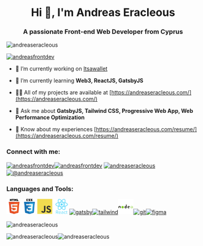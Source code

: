 <h1 align="center">Hi 👋, I'm Andreas Eracleous</h1>
<h3 align="center">A passionate Front-end Web Developer from Cyprus</h3>

<p align="left"> <img src="https://komarev.com/ghpvc/?username=andreaseracleous&label=Profile%20views&color=0e75b6&style=flat" alt="andreaseracleous" /> </p>

<p align="left"> <a href="https://twitter.com/andreasfrontdev" target="blank"><img src="https://img.shields.io/twitter/follow/andreasfrontdev?logo=twitter&style=for-the-badge" alt="andreasfrontdev" /></a> </p>

- 🔭 I’m currently working on [Itsawallet](https://itsawallet.finance/)

- 🌱 I’m currently learning **Web3, ReactJS, GatsbyJS**

- 👨‍💻 All of my projects are available at [https://andreaseracleous.com/](https://andreaseracleous.com/)

- 💬 Ask me about **GatsbyJS, Tailwind CSS, Progressive Web App, Web Performance Optimization**

- 📄 Know about my experiences [https://andreaseracleous.com/resume/](https://andreaseracleous.com/resume/)

<h3 align="left">Connect with me:</h3>
<p align="left"><a href="https://codepen.io/andreasfrontdev" target="blank"><img align="center" src="https://raw.githubusercontent.com/rahuldkjain/github-profile-readme-generator/master/src/images/icons/Social/codepen.svg" alt="andreasfrontdev" height="30" width="40" /></a><a href="https://twitter.com/andreasfrontdev" target="blank"><img align="center" src="https://raw.githubusercontent.com/rahuldkjain/github-profile-readme-generator/master/src/images/icons/Social/twitter.svg" alt="andreasfrontdev" height="30" width="40" /></a>
  <a href="https://linkedin.com/in/andreaseracleous" target="blank"><img align="center" src="https://raw.githubusercontent.com/rahuldkjain/github-profile-readme-generator/master/src/images/icons/Social/linked-in-alt.svg" alt="andreaseracleous" height="30" width="40" /></a>
  <a href="https://www.youtube.com/c/@andreaseracleous" target="blank"><img align="center" src="https://raw.githubusercontent.com/rahuldkjain/github-profile-readme-generator/master/src/images/icons/Social/youtube.svg" alt="@andreaseracleous" height="30" width="40" /></a>
</p>
<h3 align="left">Languages and Tools:</h3>
<p align="left"><a href="https://www.w3.org/html/" target="_blank" rel="noreferrer"> <img src="https://raw.githubusercontent.com/devicons/devicon/master/icons/html5/html5-original-wordmark.svg" alt="html5" width="40" height="40" /></a><a href="https://www.w3schools.com/css/" target="_blank" rel="noreferrer"><img src="https://raw.githubusercontent.com/devicons/devicon/master/icons/css3/css3-original-wordmark.svg" alt="css3" width="40" height="40" /></a><a href="https://developer.mozilla.org/en-US/docs/Web/JavaScript" target="_blank" rel="noreferrer"><img src="https://raw.githubusercontent.com/devicons/devicon/master/icons/javascript/javascript-original.svg" alt="javascript" width="40" height="40" /></a>
  <a href="https://reactjs.org/" target="_blank" rel="noreferrer"> <img src="https://raw.githubusercontent.com/devicons/devicon/master/icons/react/react-original-wordmark.svg" alt="react" width="40" height="40" /></a><a href="https://www.gatsbyjs.com/" target="_blank" rel="noreferrer"><img src="https://www.vectorlogo.zone/logos/gatsbyjs/gatsbyjs-icon.svg" alt="gatsby" width="40" height="40" /></a><a href="https://tailwindcss.com/" target="_blank" rel="noreferrer"><img src="https://www.vectorlogo.zone/logos/tailwindcss/tailwindcss-icon.svg" alt="tailwind" width="40" height="40" /></a><a href="https://nodejs.org" target="_blank" rel="noreferrer"><img src="https://raw.githubusercontent.com/devicons/devicon/master/icons/nodejs/nodejs-original-wordmark.svg" alt="nodejs" width="40" height="40" /></a><a href="https://git-scm.com/" target="_blank" rel="noreferrer"><img src="https://www.vectorlogo.zone/logos/git-scm/git-scm-icon.svg" alt="git" width="40" height="40" /></a><a href="https://www.figma.com/" target="_blank" rel="noreferrer"><img src="https://www.vectorlogo.zone/logos/figma/figma-icon.svg" alt="figma" width="40" height="40" /></a>

<p><img align="center" src="https://github-readme-stats.vercel.app/api/top-langs?username=andreaseracleous&show_icons=true&locale=en&theme=tokyonight" alt="andreaseracleous" /></p>
<p><img align="left" src="https://github-readme-stats.vercel.app/api?username=andreaseracleous&show_icons=true&locale=en&theme=tokyonight" alt="andreaseracleous" /></p>
<p><img align="left" src="https://github-readme-streak-stats.herokuapp.com/?user=andreaseracleous&theme=tokyonight" alt="andreaseracleous" /></p>
